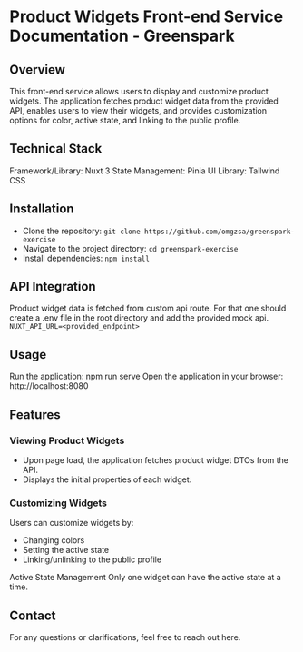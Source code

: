 # Product Widgets Front-end Service Documentation - Greenspark

## Overview

This front-end service allows users to display and customize product widgets. The application fetches product widget data from the provided API, enables users to view their widgets, and provides customization options for color, active state, and linking to the public profile.

## Technical Stack

Framework/Library: Nuxt 3
State Management: Pinia
UI Library: Tailwind CSS

## Installation

- Clone the repository: `git clone https://github.com/omgzsa/greenspark-exercise`
- Navigate to the project directory: `cd greenspark-exercise`
- Install dependencies: `npm install`

## API Integration

Product widget data is fetched from custom api route. For that one should create a .env file in the root directory and add the provided mock api. `NUXT_API_URL=<provided_endpoint>`

## Usage

Run the application: npm run serve
Open the application in your browser: http://localhost:8080

## Features

### Viewing Product Widgets

- Upon page load, the application fetches product widget DTOs from the API.
- Displays the initial properties of each widget.

### Customizing Widgets

Users can customize widgets by:

- Changing colors
- Setting the active state
- Linking/unlinking to the public profile

Active State Management
Only one widget can have the active state at a time.

## Contact

For any questions or clarifications, feel free to reach out here.

